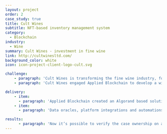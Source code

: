 ```yaml
---
layout: project
order: 2
case_study: true
title: Cult Wines
subtitle: NFT-based inventory management system
category:
  - Blockchain
industry:
  - Wine
summary: Cult Wines - investment in fine wine
link: http://cultwinesltd.com/
background_color: white
icon: icon-project-client-logo-cult.svg

challenge:
    - paragraph: 'Cult Wines is transforming the fine wine industry, for producers, collectors, investors or those who simply enjoy it. Combining our expertise with digital platforms, innovative technology and a globalised infrastructure to re-define how consumers buy, sell, invest and collect fine wines.'
    - paragraph: 'Cult Wines engaged Applied Blockchain to develop a wine inventory management platform. The platform had to enable the transfer of wines directly from customer to customer, creating a P2P marketplace and decentralised warehouse solution.'

delivery:
    - item:
      - paragraph: 'Applied Blockchain created an Algorand based solution and data oracles that integrated with the existing inventory system. Taxation compliance for collectors was automated by filing disclosure reports for transfers or acquisitions.'
    - item:
      - paragraph: 'Data oracles, platform integrations and automations were implemented with a web service platform. We also developed intuitive and easy to use interfaces, a web app for the operations team and a mobile app for the warehouses.'

results:
      - paragraph: 'Now it’s possible to verify the case ownership on a custom block explorer and see the history of wine cases location changes. The wine cases are created on Algorand.'
---
```

